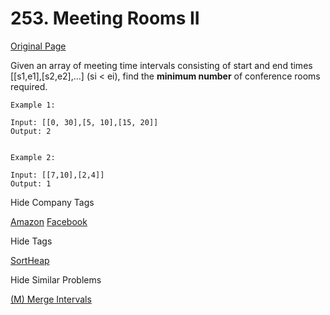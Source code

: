 # 253. Meeting Rooms II   
[Original Page](https://leetcode.com/problems/meeting-rooms-ii/)

Given an array of meeting time intervals consisting of start and end times [[s1,e1],[s2,e2],...] (si < ei), 
find the **minimum number** of conference rooms required.

```
Example 1:

Input: [[0, 30],[5, 10],[15, 20]]
Output: 2


Example 2:

Input: [[7,10],[2,4]]
Output: 1
```

<div>

<div id="company_tags" class="btn btn-xs btn-warning">Hide Company Tags</div>

<span class="hidebutton" style="display: inline;">[Amazon](/company/amazon/) [Facebook](/company/facebook/)</span></div>

<div>

<div id="tags" class="btn btn-xs btn-warning">Hide Tags</div>

<span class="hidebutton" style="display: inline;">[Sort](/tag/sort/)</span><span class="hidebutton" style="display: inline;">[Heap](/tag/heap/)</span></div>

<div>

<div id="similar" class="btn btn-xs btn-warning">Hide Similar Problems</div>

<span class="hidebutton" style="display: inline;">[(M) Merge Intervals](/problems/)</span></div>